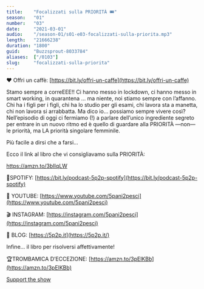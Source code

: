 ```yaml
---
title:    "Focalizzati sulla PRIORITÀ 🎟"
season:   "01"
number:   "03"
date:     "2021-03-01"
audio:    "/season-01/s01-e03-focalizzati-sulla-priorita.mp3"
length:   "21666238"
duration: "1800"
guid:     "Buzzsprout-8033784"
aliases:  ["/0103"]
slug:     "focalizzati-sulla-priorita"
---
```

❤️ Offri un caffè: [https://bit.ly/offri-un-caffe](https://bit.ly/offri-un-caffe)

Stamo sempre a correEEE!! Ci hanno messo in lockdown, ci hanno messo in smart working, in quarantena ... ma niente, noi stiamo sempre con l’affanno. Chi ha i figli per i figli, chi ha lo studio per gli esami, chi lavora sta a manetta, chi non lavora si arrabbatta. Ma dico io... possiamo sempre vivere così? Nell’episodio di oggi ci fermiamo (!) a parlare dell’unico ingrediente segreto per entrare in un nuovo ritmo ed è quello di guardare alla PRIORITÀ —non— le priorità, ma LA priorità singolare femminile.

Più facile a dirsi che a farsi...

Ecco il link al libro che vi consigliavamo sulla PRIORITÀ:

https://amzn.to/3bIIqLW

👾SPOTIFY: [https://bit.ly/podcast-5p2p-spotify](https://bit.ly/podcast-5p2p-spotify)

🔴 YOUTUBE: [https://www.youtube.com/5pani2pesci](https://www.youtube.com/5pani2pesci)

🎬 INSTAGRAM: [https://instagram.com/5pani2pesci](https://instagram.com/5pani2pesci)

🦄 BLOG: [https://5p2p.it](https://5p2p.it/)

Infine... il libro per risolversi affettivamente!

🏆TROMBAMICA D’ECCEZIONE: [https://amzn.to/3pElKBb](https://amzn.to/3pElKBb)

[Support the show](https://bit.ly/offri-un-caffe)
                